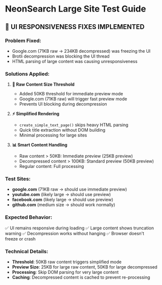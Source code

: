 # NeonSearch Large Site Test Guide

## 🚀 **UI RESPONSIVENESS FIXES IMPLEMENTED**

### **Problem Fixed:**
- Google.com (71KB raw → 234KB decompressed) was freezing the UI
- Brotli decompression was blocking the UI thread
- HTML parsing of large content was causing unresponsiveness

### **Solutions Applied:**

1. **🎯 Raw Content Size Threshold**
   - Added 50KB threshold for immediate preview mode
   - Google.com (71KB raw) will trigger fast preview mode
   - Prevents UI blocking during decompression

2. **⚡ Simplified Rendering**
   - `create_simple_text_page()` skips heavy HTML parsing
   - Quick title extraction without DOM building
   - Minimal processing for large sites

3. **📊 Smart Content Handling**
   - Raw content > 50KB: Immediate preview (25KB preview)
   - Decompressed content > 100KB: Standard preview (50KB preview) 
   - Regular content: Full processing

### **Test Sites:**
- **google.com** (71KB raw → should use immediate preview)
- **youtube.com** (likely large → should use preview)
- **facebook.com** (likely large → should use preview)
- **github.com** (medium size → should work normally)

### **Expected Behavior:**
✅ UI remains responsive during loading
✅ Large content shows truncation warning
✅ Decompression works without hanging
✅ Browser doesn't freeze or crash

### **Technical Details:**
- **Threshold**: 50KB raw content triggers simplified mode
- **Preview Size**: 25KB for large raw content, 50KB for large decompressed
- **Processing**: Skip DOM parsing for very large content
- **Caching**: Decompressed content is cached to prevent re-processing
